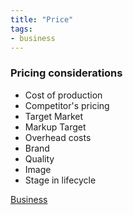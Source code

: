 ```yaml
---
title: "Price"
tags:
- business
---
```


### Pricing considerations

- Cost of production
- Competitor's pricing
- Target Market
- Markup Target
- Overhead costs
- Brand
- Quality
- Image
- Stage in lifecycle



[Business](/Business)